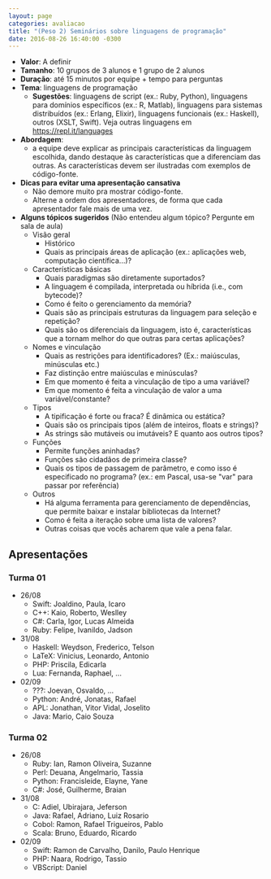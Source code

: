 ```yaml
---
layout: page
categories: avaliacao
title: "(Peso 2) Seminários sobre linguagens de programação"
date: 2016-08-26 16:40:00 -0300
---
```


- **Valor**: A definir
- **Tamanho**: 10 grupos de 3 alunos e 1 grupo de 2 alunos
- **Duração**: até 15 minutos por equipe + tempo para perguntas
- **Tema**: linguagens de programação
    + **Sugestões**: linguagens de script (ex.: Ruby, Python), linguagens para domínios específicos (ex.: R, Matlab), linguagens para sistemas distribuídos (ex.: Erlang, Elixir), linguagens funcionais (ex.: Haskell), outros (XSLT, Swift). Veja outras linguagens em <https://repl.it/languages>
- **Abordagem**:
    - a equipe deve explicar as principais características da linguagem escolhida, dando destaque às características que a diferenciam das outras. As características devem ser ilustradas com exemplos de código-fonte.
- **Dicas para evitar uma apresentação cansativa**
    - Não demore muito pra mostrar código-fonte.
    - Alterne a ordem dos apresentadores, de forma que cada apresentador fale mais de uma vez.
- **Alguns tópicos sugeridos** (Não entendeu algum tópico? Pergunte em sala de aula)
    + Visão geral
        + Histórico
        + Quais as principais áreas de aplicação (ex.: aplicações web, computação científica...)?
    + Características básicas
        + Quais paradigmas são diretamente suportados?
        + A linguagem é compilada, interpretada ou híbrida (i.e., com bytecode)?
        + Como é feito o gerenciamento da memória?
        + Quais são as principais estruturas da linguagem para seleção e repetição?
        + Quais são os diferenciais da linguagem, isto é, características que a tornam melhor do que outras para certas aplicações?
    + Nomes e vinculação
        + Quais as restrições para identificadores? (Ex.: maiúsculas, minúsculas etc.)
        + Faz distinção entre maiúsculas e minúsculas?
        + Em que momento é feita a vinculação de tipo a uma variável?
        + Em que momento é feita a vinculação de valor a uma variável/constante?
    + Tipos
        + A tipificação é forte ou fraca? É dinâmica ou estática?
        + Quais são os principais tipos (além de inteiros, floats e strings)?
        + As strings são mutáveis ou imutáveis? E quanto aos outros tipos?
    + Funções
        + Permite funções aninhadas?
        + Funções são cidadãos de primeira classe?
        + Quais os tipos de passagem de parâmetro, e como isso é especificado no programa? (ex.: em Pascal, usa-se "var" para passar por referência)
    + Outros
        + Há alguma ferramenta para gerenciamento de dependências, que permite baixar e instalar bibliotecas da Internet?
        + Como é feita a iteração sobre uma lista de valores?
        + Outras coisas que vocês acharem que vale a pena falar.

## Apresentações


### Turma 01

- 26/08
    + Swift: Joaldino, Paula, Icaro
    + C++: Kaio, Roberto, Weslley
    + C#: Carla, Igor, Lucas Almeida
    + Ruby: Felipe, Ivanildo, Jadson
- 31/08
    + Haskell: Weydson, Frederico, Telson
    + LaTeX: Vinicius, Leonardo, Antonio
    + PHP: Priscila, Edicarla
    + Lua: Fernanda, Raphael, ...
- 02/09
    + ???: Joevan, Osvaldo, ...
    + Python: André, Jonatas, Rafael
    + APL: Jonathan, Vitor Vidal, Joselito
    + Java: Mario, Caio Souza

### Turma 02

- 26/08
    + Ruby: Ian, Ramon Oliveira, Suzanne
    + Perl: Deuana, Angelmario, Tassia
    + Python: Francisleide, Elayne, Yane
    + C#: José, Guilherme, Braian
- 31/08
    + C: Adiel, Ubirajara, Jeferson
    + Java: Rafael, Adriano, Luiz Rosario
    + Cobol: Ramon, Rafael Trigueiros, Pablo
    + Scala: Bruno, Eduardo, Ricardo
- 02/09
    + Swift: Ramon de Carvalho, Danilo, Paulo Henrique
    + PHP: Naara, Rodrigo, Tassio
    + VBScript: Daniel
